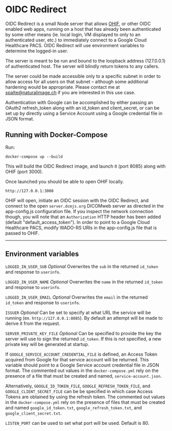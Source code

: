 # OIDC Redirect

OIDC Redirect is a small Node server that allows [OHIF](https://ohif.org), or other OIDC enabled web apps, running on a host that has already been authenticated by some other means (ie. local login, VM displayed to only to an authenticated user, etc.) to immediately connect to a Google Cloud Healthcare PACS. OIDC Redirect will use environment variables to determine the logged-in user.

The server is meant to be run and bound to the loopback address (127.0.0.1) of authenticated host. The server will blindly return tokens to any callers.

The server could be made accessible only to a specific subnet in order to allow access for all users on that subnet – although some additional hardening would be appropriate. Please contact me at [spalte@naturalimage.ch](mailto:spalte@naturalimage.ch) if you are interested in this use case.

Authentication with Google can be accomplished by either passing an OAuth2 refresh_token along with an id_token and client_secret, or can be set up by directly using a Service Account using a Google credential file in JSON format.

## Running with Docker-Compose

Run:

```shell
docker-compose up --build
```

This will build the OIDC Redirect image, and launch it (port 8085) along with OHIF (port 3000).

Once launched you should be able to open OHIF locally.

```url
http://127.0.0.1:3000
```

OHIF will open, initiate an OIDC session with the OIDC Redirect, and connect to the open `server.dcmjs.org` DICOMweb server as directed in the app-config.js configuration file. If you inspect the network connection though, you will note that an `Authorization` HTTP header has been added (default "default_access_token"). In order to point to a Google Cloud Healthcare PACS, modify WADO-RS URIs in the app-config.js file that is passed to OHIF.

---

## Environment variables

`LOGGED_IN_USER_SUB` *Optional* Overwrites the `sub` in the returned `id_token` and response to `userinfo`.

`LOGGED_IN_USER_NAME` *Optional* Overwrites the `name` in the returned `id_token` and response to `userinfo`.

`LOGGED_IN_USER_EMAIL` *Optional* Overwrites the `email` in the returned `id_token` and response to `userinfo`.

`ISSUER` *Optional* Can be set to specify at what URL the service will be running (ex. `http://127.0.0.1:8085`). By default an attempt will be made to derive it from the request.

`SERVER_PRIVATE_KEY_FILE` *Optional* Can be specified to provide the key the server will use to sign the returned `id_token`. If this is not specified, a new private key will be generated at startup.

If `GOOGLE_SERVICE_ACCOUNT_CREDENTIAL_FILE` is defined, an Access Token acquired from Google for that service account will be returned. This variable should point to a Google Service account credential file in JSON format. The commented out values in the `docker-compose.yml` rely on the presence of a file that must be created and named, `service-account.json`.

Alternatively, `GOOGLE_ID_TOKEN_FILE`, `GOOGLE_REFRESH_TOKEN_FILE`, and `GOOGLE_CLIENT_SECRET_FILE` can be be specified in which case Access Tokens are obtained by using the refresh token. The commented out values in the `docker-compose.yml` rely on the presence of files that must be created and named `google_id_token.txt`, `google_refresh_token.txt`, and `google_client_secret.txt`.

`LISTEN_PORT` can be used to set what port will be used. Default is 80.
